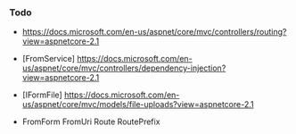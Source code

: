 

### Todo

* https://docs.microsoft.com/en-us/aspnet/core/mvc/controllers/routing?view=aspnetcore-2.1
* [FromService] https://docs.microsoft.com/en-us/aspnet/core/mvc/controllers/dependency-injection?view=aspnetcore-2.1
* [IFormFile] https://docs.microsoft.com/en-us/aspnet/core/mvc/models/file-uploads?view=aspnetcore-2.1

* FromForm
FromUri
Route
RoutePrefix
